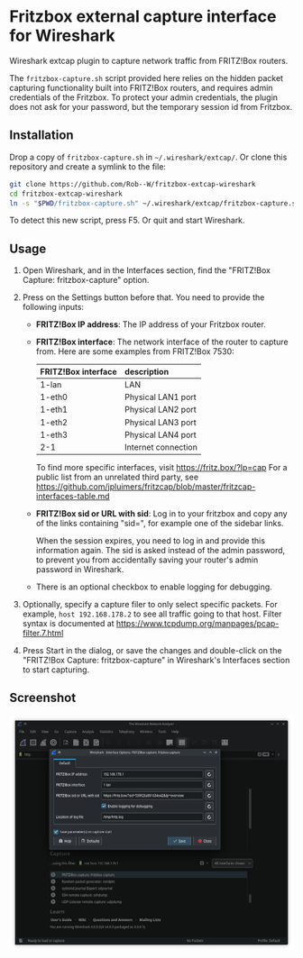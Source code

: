 # Fritzbox external capture interface for Wireshark

Wireshark extcap plugin to capture network traffic from FRITZ!Box routers.

The `fritzbox-capture.sh` script provided here relies on the hidden packet
capturing functionality built into FRITZ!Box routers, and requires admin
credentials of the Fritzbox. To protect your admin credentials, the plugin
does not ask for your password, but the temporary session id from Fritzbox.


## Installation

Drop a copy of `fritzbox-capture.sh` in `~/.wireshark/extcap/`.
Or clone this repository and create a symlink to the file:

```sh
git clone https://github.com/Rob--W/fritzbox-extcap-wireshark
cd fritzbox-extcap-wireshark
ln -s "$PWD/fritzbox-capture.sh" ~/.wireshark/extcap/fritzbox-capture.sh
```

To detect this new script, press F5. Or quit and start Wireshark.


## Usage

1. Open Wireshark, and in the Interfaces section, find the "FRITZ!Box Capture: fritzbox-capture" option.
2. Press on the Settings button before that. You need to provide the following inputs:

   - **FRITZ!Box IP address**: The IP address of your Fritzbox router.
   - **FRITZ!Box interface**: The network interface of the router to capture from.
     Here are some examples from FRITZ!Box 7530:

     | FRITZ!Box interface | description |
     | - | - |
     | 1-lan | LAN |
     | 1-eth0 | Physical LAN1 port |
     | 1-eth1 | Physical LAN2 port |
     | 1-eth2 | Physical LAN3 port |
     | 1-eth3 | Physical LAN4 port |
     | 2-1 | Internet connection |

     To find more specific interfaces, visit https://fritz.box/?lp=cap
     For a public list from an unrelated third party, see https://github.com/jpluimers/fritzcap/blob/master/fritzcap-interfaces-table.md

   - **FRITZ!Box sid or URL with sid**: Log in to your fritzbox and copy any
     of the links containing "sid=", for example one of the sidebar links.

     When the session expires, you need to log in and provide this information
     again. The sid is asked instead of the admin password, to prevent you from
     accidentally saving your router's admin password in Wireshark.

   - There is an optional checkbox to enable logging for debugging.

3. Optionally, specify a capture filer to only select specific packets. For
   example, `host 192.168.178.2` to see all traffic going to that host. Filter
   syntax is documented at https://www.tcpdump.org/manpages/pcap-filter.7.html

4. Press Start in the dialog, or save the changes and double-click on the
   "FRITZ!Box Capture: fritzbox-capture" in Wireshark's Interfaces section to
   start capturing.


## Screenshot
![Screenshot of the config before capture](screenshot.png)
